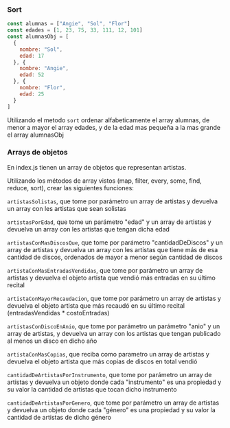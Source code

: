 ### Sort

```js
const alumnas = ["Angie", "Sol", "Flor"]
const edades = [1, 23, 75, 33, 111, 12, 101]
const alumnasObj = [
  {
    nombre: "Sol", 
    edad: 17
  }, {
    nombre: "Angie",
    edad: 52
  }, {
    nombre: "Flor", 
    edad: 25
  }
]
```

Utilizando el metodo `sort` ordenar alfabeticamente el array alumnas, de menor a mayor el array edades, y de la edad mas pequeña a la mas grande el array alumnasObj

### Arrays de objetos

En index.js tienen un array de objetos que representan artistas.

Utilizando los métodos de array vistos (map, filter, every, some, find, reduce, sort), crear las siguientes funciones:

`artistasSolistas`, que tome por parámetro un array de artistas y devuelva un array con les artistas que sean solistas

`artistasPorEdad`, que tome un parámetro "edad" y un array de artistas y devuelva un array con les artistas que tengan dicha edad

`artistasConMasDiscosQue`, que tome por parámetro "cantidadDeDiscos" y un array de artistas y devuelva un array con les artistas que tiene más de esa cantidad de discos, ordenados de mayor a menor según cantidad de discos

`artistaConMasEntradasVendidas`, que tome por parámetro un array de artistas y devuelva el objeto artista que vendió más entradas en su último recital

`artistaConMayorRecaudacion`, que tome por parámetro un array de artistas y devuelva el objeto artista que más recaudó en su último recital (entradasVendidas * costoEntradas)

`artistasConDiscoEnAnio`, que tome por parámetro un parámetro "anio" y un array de artistas, y devuelva un array con los artistas que tengan publicado al menos un disco en dicho año

`artistaConMasCopias`, que reciba como parametro un array de artistas y devuelva el objeto artista que más copias de discos en total vendió

`cantidadDeArtistasPorInstrumento`, que tome por parámetro un array de artistas y devuelva un objeto donde cada "instrumento" es una propiedad y su valor la cantidad de artistas que tocan dicho instrumento

`cantidadDeArtistasPorGenero`, que tome por parámetro un array de artistas y devuelva un objeto donde cada "género" es una propiedad y su valor la cantidad de artistas de dicho género
